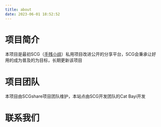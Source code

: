 ```yaml
---
title: about
date: 2023-06-01 18:52:52
---
```

# 项目简介
本项目是最初SCG（[手残小组](https://shoucangroup.github.io)）私用项目改进公开的分享平台，SCG会秉承让好用的成为普及的为目标，长期更新该项目
# 项目团队
本项目由SCGshare项目团队维护，本站点由SCG开发团队的Cat Bayi开发

# 联系我们